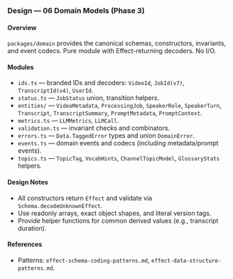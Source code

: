 ### Design — 06 Domain Models (Phase 3)

#### Overview

`packages/domain` provides the canonical schemas, constructors, invariants, and event codecs. Pure module with Effect-returning decoders. No I/O.

#### Modules

- `ids.ts` — branded IDs and decoders: `VideoId`, `JobId(v7)`, `TranscriptId(v4)`, `UserId`.
- `status.ts` — `JobStatus` union, transition helpers.
- `entities/` — `VideoMetadata`, `ProcessingJob`, `SpeakerRole`, `SpeakerTurn`, `Transcript`, `TranscriptSummary`, `PromptMetadata`, `PromptContext`.
- `metrics.ts` — `LLMMetrics`, `LLMCall`.
- `validation.ts` — invariant checks and combinators.
- `errors.ts` — `Data.TaggedError` types and union `DomainError`.
- `events.ts` — domain events and codecs (including metadata/prompt events).
- `topics.ts` — `TopicTag`, `VocabHints`, `ChannelTopicModel`, `GlossaryStats` helpers.

#### Design Notes

- All constructors return `Effect` and validate via `Schema.decodeUnknownEffect`.
- Use readonly arrays, exact object shapes, and literal version tags.
- Provide helper functions for common derived values (e.g., transcript duration).

#### References

- Patterns: `effect-schema-coding-patterns.md`, `effect-data-structure-patterns.md`.
